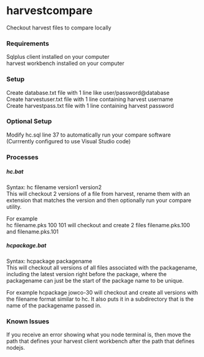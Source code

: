 # harvestcompare

Checkout harvest files to compare locally

### Requirements

Sqlplus client installed on your computer  
harvest workbench installed on your computer

### Setup

Create database.txt file with 1 line like user/password@database  
Create harvestuser.txt file with 1 line containing harvest username  
Create harvestpass.txt file with 1 line containing harvest password

### Optional Setup

Modify hc.sql line 37 to automatically run your compare software (Currrently configured to use Visual Studio code)

### Processes

##### hc.bat

Syntax: hc filename version1 version2  
This will checkout 2 versions of a file from harvest, rename them with an extension that matches the version and then optionally run your compare utility.

For example  
hc filename.pks 100 101 will checkout and create 2 files filename.pks.100 and filename.pks.101

##### hcpackage.bat

Syntax: hcpackage packagename  
This will checkout all versions of all files associated with the packagename, including the latest version right before the package, where the packagename can just be the start of the package name to be unique.

For example
hcpackage jowco-30 will checkout and create all versions with the filename format similar to hc. It also puts it in a subdirectory that is the name of the packagename passed in.

### Known Issues

If you receive an error showing what you node terminal is, then move the path that defines your harvest client workbench after the path that defines nodejs.
